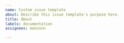 ```yaml
---
name: Custom issue template
about: Describe this issue template's purpose here.
title: About
labels: documentation
assignees: monninn

---
```



